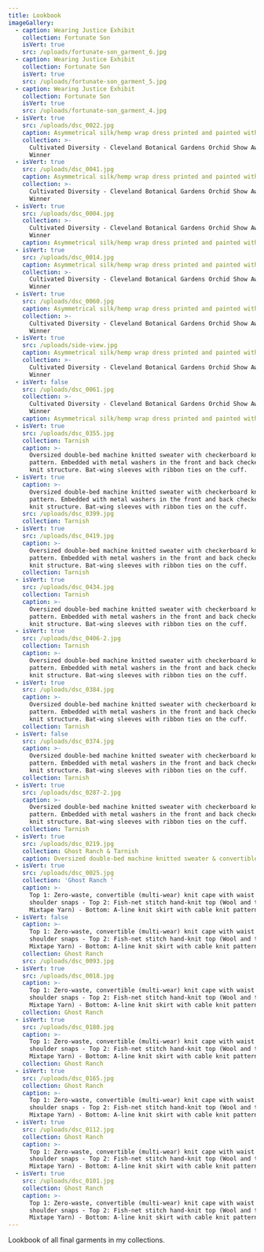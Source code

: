 ```yaml
---
title: Lookbook
imageGallery:
  - caption: Wearing Justice Exhibit
    collection: Fortunate Son
    isVert: true
    src: /uploads/fortunate-son_garment_6.jpg
  - caption: Wearing Justice Exhibit
    collection: Fortunate Son
    isVert: true
    src: /uploads/fortunate-son_garment_5.jpg
  - caption: Wearing Justice Exhibit
    collection: Fortunate Son
    isVert: true
    src: /uploads/fortunate-son_garment_4.jpg
  - isVert: true
    src: /uploads/dsc_0022.jpg
    caption: Asymmetrical silk/hemp wrap dress printed and painted with natural dyes
    collection: >-
      Cultivated Diversity - Cleveland Botanical Gardens Orchid Show Award
      Winner
  - isVert: true
    src: /uploads/dsc_0041.jpg
    caption: Asymmetrical silk/hemp wrap dress printed and painted with natural dyes
    collection: >-
      Cultivated Diversity - Cleveland Botanical Gardens Orchid Show Award
      Winner
  - isVert: true
    src: /uploads/dsc_0004.jpg
    collection: >-
      Cultivated Diversity - Cleveland Botanical Gardens Orchid Show Award
      Winner
    caption: Asymmetrical silk/hemp wrap dress printed and painted with natural dyes
  - isVert: true
    src: /uploads/dsc_0014.jpg
    caption: Asymmetrical silk/hemp wrap dress printed and painted with natural dyes
    collection: >-
      Cultivated Diversity - Cleveland Botanical Gardens Orchid Show Award
      Winner
  - isVert: true
    src: /uploads/dsc_0060.jpg
    caption: Asymmetrical silk/hemp wrap dress printed and painted with natural dyes
    collection: >-
      Cultivated Diversity - Cleveland Botanical Gardens Orchid Show Award
      Winner
  - isVert: true
    src: /uploads/side-view.jpg
    caption: Asymmetrical silk/hemp wrap dress printed and painted with natural dyes
    collection: >-
      Cultivated Diversity - Cleveland Botanical Gardens Orchid Show Award
      Winner
  - isVert: false
    src: /uploads/dsc_0061.jpg
    collection: >-
      Cultivated Diversity - Cleveland Botanical Gardens Orchid Show Award
      Winner
    caption: Asymmetrical silk/hemp wrap dress printed and painted with natural dyes
  - isVert: true
    src: /uploads/dsc_0355.jpg
    collection: Tarnish
    caption: >-
      Oversized double-bed machine knitted sweater with checkerboard knit
      pattern. Embedded with metal washers in the front and back checkerboard
      knit structure. Bat-wing sleeves with ribbon ties on the cuff.
  - isVert: true
    caption: >-
      Oversized double-bed machine knitted sweater with checkerboard knit
      pattern. Embedded with metal washers in the front and back checkerboard
      knit structure. Bat-wing sleeves with ribbon ties on the cuff.
    src: /uploads/dsc_0399.jpg
    collection: Tarnish
  - isVert: true
    src: /uploads/dsc_0419.jpg
    caption: >-
      Oversized double-bed machine knitted sweater with checkerboard knit
      pattern. Embedded with metal washers in the front and back checkerboard
      knit structure. Bat-wing sleeves with ribbon ties on the cuff.
    collection: Tarnish
  - isVert: true
    src: /uploads/dsc_0434.jpg
    collection: Tarnish
    caption: >-
      Oversized double-bed machine knitted sweater with checkerboard knit
      pattern. Embedded with metal washers in the front and back checkerboard
      knit structure. Bat-wing sleeves with ribbon ties on the cuff.
  - isVert: true
    src: /uploads/dsc_0406-2.jpg
    collection: Tarnish
    caption: >-
      Oversized double-bed machine knitted sweater with checkerboard knit
      pattern. Embedded with metal washers in the front and back checkerboard
      knit structure. Bat-wing sleeves with ribbon ties on the cuff.
  - isVert: true
    src: /uploads/dsc_0384.jpg
    caption: >-
      Oversized double-bed machine knitted sweater with checkerboard knit
      pattern. Embedded with metal washers in the front and back checkerboard
      knit structure. Bat-wing sleeves with ribbon ties on the cuff.
    collection: Tarnish
  - isVert: false
    src: /uploads/dsc_0374.jpg
    caption: >-
      Oversized double-bed machine knitted sweater with checkerboard knit
      pattern. Embedded with metal washers in the front and back checkerboard
      knit structure. Bat-wing sleeves with ribbon ties on the cuff.
    collection: Tarnish
  - isVert: true
    src: /uploads/dsc_0287-2.jpg
    caption: >-
      Oversized double-bed machine knitted sweater with checkerboard knit
      pattern. Embedded with metal washers in the front and back checkerboard
      knit structure. Bat-wing sleeves with ribbon ties on the cuff.
    collection: Tarnish
  - isVert: true
    src: /uploads/dsc_0219.jpg
    collection: Ghost Ranch & Tarnish
    caption: Oversized double-bed machine knitted sweater & convertible knit cape
  - isVert: true
    src: /uploads/dsc_0025.jpg
    collection: 'Ghost Ranch '
    caption: >-
      Top 1: Zero-waste, convertible (multi-wear) knit cape with waist ties and
      shoulder snaps - Top 2: Fish-net stitch hand-knit top (Wool and the Gang -
      Mixtape Yarn) - Bottom: A-line knit skirt with cable knit pattern
  - isVert: false
    caption: >-
      Top 1: Zero-waste, convertible (multi-wear) knit cape with waist ties and
      shoulder snaps - Top 2: Fish-net stitch hand-knit top (Wool and the Gang -
      Mixtape Yarn) - Bottom: A-line knit skirt with cable knit pattern
    collection: Ghost Ranch
    src: /uploads/dsc_0093.jpg
  - isVert: true
    src: /uploads/dsc_0018.jpg
    caption: >-
      Top 1: Zero-waste, convertible (multi-wear) knit cape with waist ties and
      shoulder snaps - Top 2: Fish-net stitch hand-knit top (Wool and the Gang -
      Mixtape Yarn) - Bottom: A-line knit skirt with cable knit pattern
    collection: Ghost Ranch
  - isVert: true
    src: /uploads/dsc_0180.jpg
    caption: >-
      Top 1: Zero-waste, convertible (multi-wear) knit cape with waist ties and
      shoulder snaps - Top 2: Fish-net stitch hand-knit top (Wool and the Gang -
      Mixtape Yarn) - Bottom: A-line knit skirt with cable knit pattern
    collection: Ghost Ranch
  - isVert: true
    src: /uploads/dsc_0165.jpg
    collection: Ghost Ranch
    caption: >-
      Top 1: Zero-waste, convertible (multi-wear) knit cape with waist ties and
      shoulder snaps - Top 2: Fish-net stitch hand-knit top (Wool and the Gang -
      Mixtape Yarn) - Bottom: A-line knit skirt with cable knit pattern
  - isVert: true
    src: /uploads/dsc_0112.jpg
    collection: Ghost Ranch
    caption: >-
      Top 1: Zero-waste, convertible (multi-wear) knit cape with waist ties and
      shoulder snaps - Top 2: Fish-net stitch hand-knit top (Wool and the Gang -
      Mixtape Yarn) - Bottom: A-line knit skirt with cable knit pattern
  - isVert: true
    src: /uploads/dsc_0101.jpg
    collection: Ghost Ranch
    caption: >-
      Top 1: Zero-waste, convertible (multi-wear) knit cape with waist ties and
      shoulder snaps - Top 2: Fish-net stitch hand-knit top (Wool and the Gang -
      Mixtape Yarn) - Bottom: A-line knit skirt with cable knit pattern
---
```

Lookbook of all final garments in my collections.
